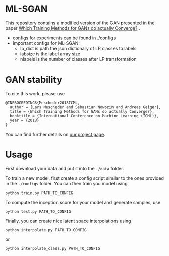 # ML-SGAN
This repository contains a modified version of the GAN presented in the paper [Which Training Methods for GANs do actually Converge?](https://avg.is.tuebingen.mpg.de/publications/meschedericml2018)..
- configs for experiments can be found in ./configs
- important configs for ML-SGAN:
    - lp_dict is path the json dictionary of LP classes to labels
    - labsize is the label array size
    - nlabels is the number of classes after LP transformation

# GAN stability

To cite this work, please use
```
@INPROCEEDINGS{Mescheder2018ICML,
  author = {Lars Mescheder and Sebastian Nowozin and Andreas Geiger},
  title = {Which Training Methods for GANs do actually Converge?},
  booktitle = {International Conference on Machine Learning (ICML)},
  year = {2018}
}
```
You can find further details on [our project page](https://avg.is.tuebingen.mpg.de/research_projects/convergence-and-stability-of-gan-training).

# Usage
First download your data and put it into the `./data` folder.

To train a new model, first create a config script similar to the ones provided in the `./configs` folder.  You can then train you model using
```
python train.py PATH_TO_CONFIG
```

To compute the inception score for your model and generate samples, use
```
python test.py PATH_TO_CONFIG
```

Finally, you can create nice latent space interpolations using
```
python interpolate.py PATH_TO_CONFIG
```
or
```
python interpolate_class.py PATH_TO_CONFIG
```

